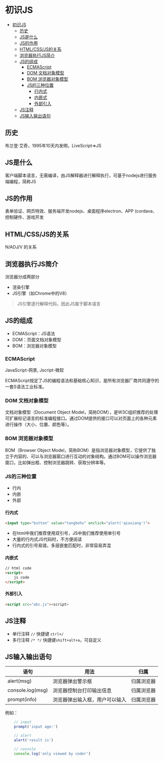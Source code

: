 # 初识JS
- [初识JS](#初识js)
	- [历史](#历史)
	- [JS是什么](#js是什么)
	- [JS的作用](#js的作用)
	- [HTML/CSS/JS的关系](#htmlcssjs的关系)
	- [浏览器执行JS简介](#浏览器执行js简介)
	- [JS的组成](#js的组成)
		- [ECMAScript](#ecmascript)
		- [DOM 文档对象模型](#dom-文档对象模型)
		- [BOM 浏览器对象模型](#bom-浏览器对象模型)
		- [JS的三种位置](#js的三种位置)
			- [行内式](#行内式)
			- [内嵌式](#内嵌式)
			- [外部引入](#外部引入)
	- [JS注释](#js注释)
	- [JS输入输出语句](#js输入输出语句)

## 历史
布兰登·艾奇，1995年10天内发明，LiveScript=>JS

## JS是什么 
客户端脚本语言，无需编译，由JS解释器进行解释执行，可基于nodejs进行服务端编程，简称JS

## JS的作用
表单验证、网页特效、服务端开发nodejs、桌面程序electron、APP (cordava、控制硬件、游戏开发

## HTML/CSS/JS的关系
N/ADJ/V 的关系

## 浏览器执行JS简介

浏览器分成两部分
- 渲染引擎
- JS引擎（如Chrome中的V8）

> JS引擎逐行解释代码，因此JS属于脚本语言

## JS的组成
- ECMAScript：JS语法
- DOM：页面文档对象模型 
- BOM：浏览器对象模型

### ECMAScript

JavaScript-网景, Jscript-微软

ECMAScript规定了JS的编程语法和基础核心知识，是所有浏览器厂商共同遵守的一套S语法工业标准。

### DOM 文档对象模型

文档对象模型（Document Object Model，简称DOM），是W3C组织推荐的处理可扩展标记语言的标准编程接口。通过DOM提供的接口可以对页面上的各种元素进行操作（大小、位置、颜色等）。

### BOM 浏览器对象模型

BOM（Browser Object Model，简称BOM）是指浏览器对象模型，它提供了独立于内容的、可以与浏览器窗口进行互动的对象结构。通过BOM可以操作浏览器窗口，比如弹出框、控制浏览器跳转、获取分辨率等。

### JS的三种位置
- 行内
- 内嵌
- 外部

#### 行内式

```html
<input type="button" value="tangbohu" onclick="alert('qiuxiang')">
```
- 在html中我们推荐使用双引号，JS中我们推荐使用单引号
- 大量的行内式JS代码时，不方便阅读
- 行内式的引号易错，多层嵌套匹配时，非常容易弄混

#### 内嵌式

```html
// html code
<script> 
	js code
</script>
```

#### 外部引入

```html
<script src="abc.js"><script>
```

## JS注释

- 单行注释 `//`	 快捷键 `ctrl+/`
- 多行注释 `/* */`	快捷键`shift+alt+a`，可自定义

## JS输入输出语句

| 语句             | 用法                           | 归属       |
| ---------------- | ------------------------------ | ---------- |
| alert(msg)       | 浏览器弹出警示框               | 归属浏览器 |
| console.log(msg) | 浏览器控制台打印输出信息       | 归属浏览器 |
| prompt(info)     | 浏览器弹出输入框，用户可以输入 | 归属浏览器 |

例如：
```js
	// input
	prompt('input age:')

	// alert
	alert('result is')

	// console
	console.log('only viewed by coder')
```